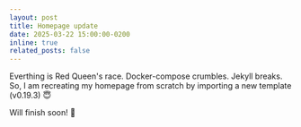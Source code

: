 ```yaml
---
layout: post
title: Homepage update
date: 2025-03-22 15:00:00-0200
inline: true
related_posts: false
---
```


Everthing is Red Queen's race. Docker-compose crumbles. Jekyll breaks. So, I am recreating my homepage from scratch by importing a new template (v0.19.3) 😇

Will finish soon! 🚧
